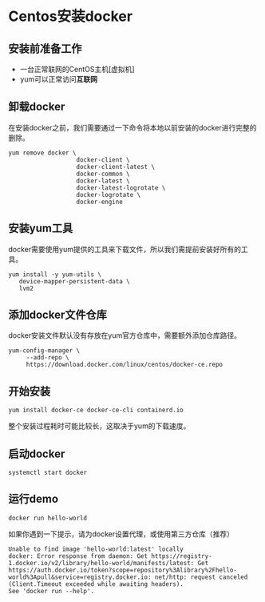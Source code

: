 # Centos安装docker

## 安装前准备工作

* 一台正常联网的CentOS主机[虚拟机]
* yum可以正常访问**互联网**

## 卸载docker

在安装docker之前，我们需要通过一下命令将本地以前安装的docker进行完整的删除。

```shell
yum remove docker \
                   docker-client \
                   docker-client-latest \
                   docker-common \
                   docker-latest \
                   docker-latest-logrotate \
                   docker-logrotate \
                   docker-engine
```

## 安装yum工具

docker需要使用yum提供的工具来下载文件，所以我们需提前安装好所有的工具。

```shell
yum install -y yum-utils \
   device-mapper-persistent-data \
   lvm2
```

## 添加docker文件仓库

docker安装文件默认没有存放在yum官方仓库中，需要额外添加仓库路径。

```shell
yum-config-manager \
     --add-repo \
     https://download.docker.com/linux/centos/docker-ce.repo
```

## 开始安装

```shell
yum install docker-ce docker-ce-cli containerd.io
```

整个安装过程耗时可能比较长，这取决于yum的下载速度。

## 启动docker

```shell
systemctl start docker
```

## 运行demo

```shell
docker run hello-world
```

如果你遇到一下提示，请为docker设置代理，或使用第三方仓库（推荐）

```shell
Unable to find image 'hello-world:latest' locally
docker: Error response from daemon: Get https://registry-1.docker.io/v2/library/hello-world/manifests/latest: Get https://auth.docker.io/token?scope=repository%3Alibrary%2Fhello-world%3Apull&service=registry.docker.io: net/http: request canceled (Client.Timeout exceeded while awaiting headers).
See 'docker run --help'.
```

